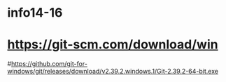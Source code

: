 # info14-16
# https://git-scm.com/download/win 
#https://github.com/git-for-windows/git/releases/download/v2.39.2.windows.1/Git-2.39.2-64-bit.exe

